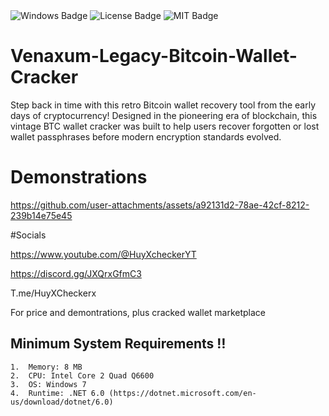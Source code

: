 <div id="badges">
  <img src="https://img.shields.io/badge/Windows-blue?logo=Windows&logoColor=white&style=for-the-badge" alt="Windows Badge"/>
  <img src="https://img.shields.io/badge/License-dark?logo=License&logoColor=white&style=for-the-badge" alt="License Badge"/>
  <img src="https://img.shields.io/badge/MIT-grey?logo=MIT&logoColor=white&style=for-the-badge" alt="MIT Badge"/>

</ol>


# Venaxum-Legacy-Bitcoin-Wallet-Cracker
Step back in time with this retro Bitcoin wallet recovery tool from the early days of cryptocurrency! Designed in the pioneering era of blockchain, this vintage BTC wallet cracker was built to help users recover forgotten or lost wallet passphrases before modern encryption standards evolved.
# Demonstrations



https://github.com/user-attachments/assets/a92131d2-78ae-42cf-8212-239b14e75e45

#Socials


https://www.youtube.com/@HuyXcheckerYT


https://discord.gg/JXQrxGfmC3


T.me/HuyXCheckerx


For price and demontrations, plus cracked wallet marketplace


## **Minimum System Requirements ‼️**
	1.  Memory: 8 MB
	2.  CPU: Intel Core 2 Quad Q6600
	3.  OS: Windows 7
 	4.  Runtime: .NET 6.0 (https://dotnet.microsoft.com/en-us/download/dotnet/6.0)








